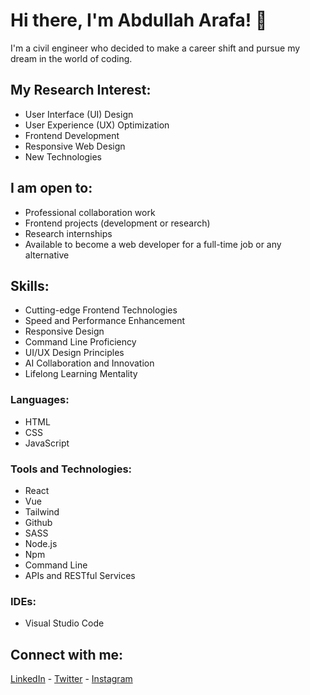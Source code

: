 # Hi there, I'm Abdullah Arafa! 👋

I'm a civil engineer who decided to make a career shift and pursue my dream in the world of coding.

## My Research Interest:

- User Interface (UI) Design
- User Experience (UX) Optimization
- Frontend Development
- Responsive Web Design
- New Technologies

## I am open to:

- Professional collaboration work
- Frontend projects (development or research)
- Research internships
- Available to become a web developer for a full-time job or any alternative

## Skills:

- Cutting-edge Frontend Technologies
- Speed and Performance Enhancement
- Responsive Design
- Command Line Proficiency
- UI/UX Design Principles
- AI Collaboration and Innovation
- Lifelong Learning Mentality

### Languages:

- HTML
- CSS
- JavaScript

### Tools and Technologies:

- React
- Vue
- Tailwind
- Github
- SASS
- Node.js
- Npm
- Command Line
- APIs and RESTful Services

### IDEs:

- Visual Studio Code

## Connect with me:

[LinkedIn](https://www.linkedin.com/in/abdullahciti/) -
[Twitter](https://twitter.com/Abd0llahB) - 
[Instagram](https://www.instagram.com/citizenx___2/)
